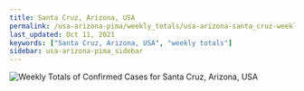 ```yaml
---
title: Santa Cruz, Arizona, USA
permalink: /usa-arizona-pima/weekly_totals/usa-arizona-santa_cruz-weekly_totals.html
last_updated: Oct 11, 2021
keywords: ["Santa Cruz, Arizona, USA", "weekly totals"]
sidebar: usa-arizona-pima_sidebar
---
```


![Weekly Totals of Confirmed Cases for Santa Cruz, Arizona, USA](/covid_tracker/images/graphs/usa-arizona-santa_cruz-weekly_totals_graph.png)
